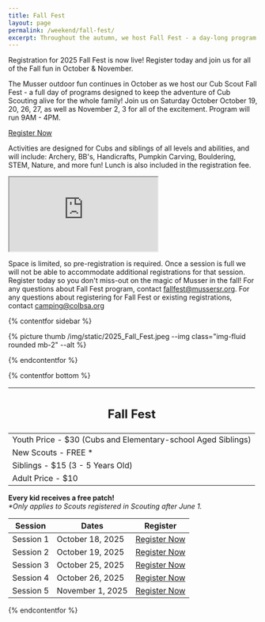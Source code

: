 ```yaml
---
title: Fall Fest
layout: page
permalink: /weekend/fall-fest/
excerpt: Throughout the autumn, we host Fall Fest - a day-long program that keeps the adventure of Cub Scouting and Cub Camp happening for the whole family!
---
```


<div class="alert alert-warning" role="alert">Registration for 2025 Fall Fest is now live! Register today and join us for all of the Fall fun in October & November.</div>

The Musser outdoor fun continues in October as we host our Cub Scout Fall Fest - a full day of programs designed to keep the adventure of Cub Scouting alive for the whole family! Join us on Saturday October October 19, 20, 26, 27, as well as November 2, 3 for all of the excitement. Program will run 9AM - 4PM.

<p class="text-center">
  <a href="https://scoutingevent.com/525-2025FallFest" class="btn btn-primary my-3 col-4 mx-auto">Register Now</a>
</p>

Activities are designed for Cubs and siblings of all levels and abilities, and will include: Archery, BB's, Handicrafts, Pumpkin Carving, Bouldering, STEM, Nature, and more fun! Lunch is also included in the registration fee.

<div class="embed-responsive embed-responsive-16by9 col-10 offset-1 my-5">
  <iframe class="embed-responsive-item" src="https://www.youtube.com/embed/-WOq4mruCgY" allow="accelerometer; autoplay; encrypted-media; gyroscope; picture-in-picture" allowfullscreen></iframe>
</div>

<p class="text-danger">Space is limited, so pre-registration is required. Once a session is full we will not be able to accommodate additional registrations for that session. Register today so you don't miss-out on the magic of Musser in the fall! For any questions about Fall Fest program, contact <a href="mailto:fallfest@mussersr.org">fallfest@mussersr.org</a>. For any questions about registering for Fall Fest or existing registrations, contact <a href="mailto:camping@colbsa.org">camping@colbsa.org</a></p>

{% contentfor sidebar %}

{% picture thumb /img/static/2025_Fall_Fest.jpeg --img class="img-fluid rounded mb-2" --alt %}

<!-- <a href="/files/weekend_details/FallFest2024.pdf" class="btn btn-block btn-primary my-3" download>Download Flyer</a> -->

{% endcontentfor %}

{% contentfor bottom %}

<div class="row"> 
  <div class="col">
    <table class="table table-striped my-3 text-center">
      <thead class="text-center">
        <tr>
          <th scope="col"><h2 class="my-0">Fall Fest</h2></th>
        </tr>
      </thead>
      <tbody>
          <tr>
            <td>Youth Price - $30 (Cubs and Elementary-school Aged Siblings)</td>
          </tr>
          <tr>
            <td>New Scouts - FREE *</td>
          </tr>
          <tr>
            <td>Siblings - $15 (3 - 5 Years Old)</td>
          </tr>
          <tr>
            <td>Adult Price - $10</td>
          </tr>
      </tbody>
    </table>
    <div class="text-center mb-4">
      <strong>Every kid receives a free patch!</strong><br>
      <em>*Only applies to Scouts registered in Scouting after June 1.</em>
    </div>
  </div> 
  <div class="col">
    <table class="table table-striped my-3 text-center">
      <thead>
        <tr>
          <th scope="col">Session</th>
          <th scope="col">Dates</th>
          <th scope="col">Register</th>
        </tr>
      </thead>
      <tbody>
          <tr>
            <td>Session 1</td>
            <td>October 18, 2025</td>
            <td>
              <a class="btn btn-primary btn-block" href="https://scoutingevent.com/525-102484-237430">Register Now</a>
            </td>
          </tr>
          <tr>
            <td>Session 2</td>
            <td>October 19, 2025</td>
            <td>
              <a class="btn btn-primary btn-block" href="https://scoutingevent.com/525-102484-237434">Register Now</a>
            </td>
          </tr>
          <tr>
            <td>Session 3</td>
            <td>October 25, 2025</td>
            <td>
              <a class="btn btn-primary btn-block" href="https://scoutingevent.com/525-102484-237431">Register Now</a>
            </td>
          </tr>
          <tr>
            <td>Session 4</td>
            <td>October 26, 2025</td>
            <td>
              <a class="btn btn-primary btn-block" href="https://scoutingevent.com/525-102484-237433">Register Now</a>
            </td>
          </tr>
          <tr>
            <td>Session 5</td>
            <td>November 1, 2025</td>
            <td>
              <a class="btn btn-primary btn-block" href="https://scoutingevent.com/525-102484-237432">Register Now</a>
            </td>
          </tr>
      </tbody>
    </table>
  </div>
</div>

{% endcontentfor %}
